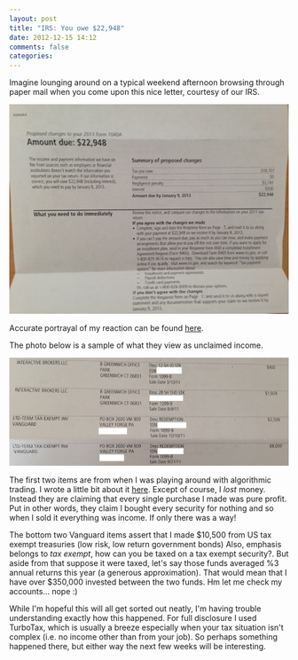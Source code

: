 ```yaml
---
layout: post
title: "IRS: You owe $22,948"
date: 2012-12-15 14:12
comments: false
categories: 
---
```


Imagine lounging around on a typical weekend afternoon browsing through paper mail when you come upon this nice letter, courtesy of our IRS.  

![](/images/letter.jpg)

Accurate portrayal of my reaction can be found [here](http://www.youtube.com/watch?v=NefM2gVo9mw).

The photo below is a sample of what they view as unclaimed income.

![](/images/statement.png)

The first two items are from when I was playing around with algorithmic trading.  I wrote a little bit about it [here](http://kwangbkim.com/blog/2012/08/26/tried-algo-trading/).  Except of course, I *lost* money.  Instead they are claiming that every single purchase I made was pure profit.  Put in other words, they claim I bought every security for nothing and so when I sold it everything was income.  If only there was a way!

The bottom two Vanguard items assert that I made $10,500 from US tax exempt treasuries (low risk, low return government bonds)  Also, emphasis belongs to *tax exempt*, how can you be taxed on a tax exempt security?.  But aside from that suppose  it were taxed, let's say those funds averaged %3 annual returns this year (a generous approximation).  That would mean that I have over $350,000 invested between the two funds.  Hm let me check my accounts... nope :)

While I'm hopeful this will all get sorted out neatly, I'm having trouble understanding exactly how this happened.  For full disclosure I used TurboTax, which is usually a breeze especially when your tax situation isn't complex (i.e. no income other than from your job).  So perhaps something happened there, but either way the next few weeks will be interesting.